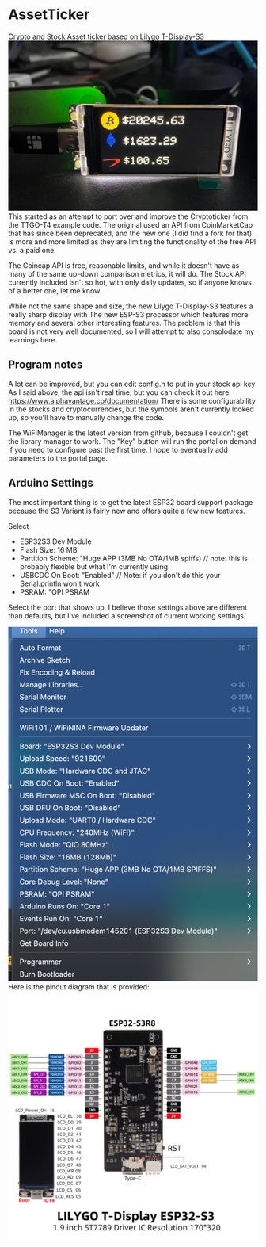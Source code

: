 # AssetTicker
Crypto and Stock Asset ticker based on Lilygo T-Display-S3
![Ticker in action](./images/ticker_hero.jpg)
This started as an attempt to port over and improve the Cryptoticker from the TTGO-T4 example code. The original used an API from CoinMarketCap that has since been deprecated, and the new one (I did find a fork for that) is more and more limited as they are limiting the functionality of the free API vs. a paid one.

The Coincap API is free, reasonable limits, and while it doesn't have as many of the same up-down comparison metrics, it will do. The Stock API currently included isn't so hot, with only daily updates, so if anyone knows of a better one, let me know.

While not the same shape and size, the new Lilygo T-Display-S3 features a really sharp display with The new ESP-S3 processor which features more memory and several other interesting features. The problem is that this board is not very well documented, so I will attempt to also consolodate my learnings here.

## Program notes
A lot can be improved, but you can edit config.h to put in your stock api key
As I said above, the api isn't real time, but you can check it out here:
https://www.alphavantage.co/documentation/
There is some configurability in the stocks and cryptocurrencies, but the symbols aren't currently looked up, so you'll have to manually change the code.

The WiFiManager is the latest version from github, because I couldn't get the library manager to work. The "Key" button will run the portal on demand if you need to configure past the first time. I hope to eventually add parameters to the portal page.

## Arduino Settings
The most important thing is to get the latest ESP32 board support package because the S3 Variant is fairly new and offers quite a few new features.

Select 
 * ESP32S3 Dev Module
 * Flash Size: 16 MB
 * Partition Scheme: "Huge APP (3MB No OTA/1MB spiffs) // note: this is probably flexible but what I'm currently using
 * USBCDC On Boot: "Enabled" // Note: if you don't do this your Serial.println won't work
 * PSRAM: "OPI PSRAM

Select the port that shows up. I believe those settings above are different than defaults, but I've included a screenshot of current working settings.

![Arduino Board settings](./images/arduinosettings.png)
Here is the pinout diagram that is provided:
![pinout diagram](./images/T-DISPLAY-S3.jpg)

